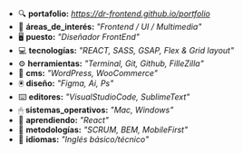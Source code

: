 - 🔍 **portafolio:** _https://dr-frontend.github.io/portfolio_
- 🤩 **áreas_de_interés:** _"Frontend / UI / Multimedia"_
- 🖥 **puesto:** _"Diseñador FrontEnd"_
- 💻 **tecnologías:** _"REACT, SASS, GSAP, Flex & Grid layout"_
- ⚙️ **herramientas:** _"Terminal, Git, Github, FilleZilla"_
- 📐 **cms:** _"WordPress, WooCommerce"_
- 🖲 **diseño:** _"Figma, Ai, Ps"_
- ⌨️ **editores:** _"VisualStudioCode, SublimeText"_
- 🖱 **sistemas_operativos:** _"Mac, Windows"_
- 🧩 **aprendiendo:** _"React"_
- 🧠 **metodologías:** _"SCRUM, BEM, MobileFirst"_
- 💬 **idiomas:** _"Inglés básico/técnico"_
